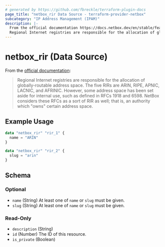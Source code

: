```yaml
---
# generated by https://github.com/fbreckle/terraform-plugin-docs
page_title: "netbox_rir Data Source - terraform-provider-netbox"
subcategory: "IP Address Management (IPAM)"
description: |-
  From the official documentation https://docs.netbox.dev/en/stable/features/ipam/#regional-internet-registries-rirs:
  Regional Internet registries are responsible for the allocation of globally-routable address space. The five RIRs are ARIN, RIPE, APNIC, LACNIC, and AFRINIC. However, some address space has been set aside for internal use, such as defined in RFCs 1918 and 6598. NetBox considers these RFCs as a sort of RIR as well; that is, an authority which "owns" certain address space.
---
```


# netbox_rir (Data Source)

From the [official documentation](https://docs.netbox.dev/en/stable/features/ipam/#regional-internet-registries-rirs):

> Regional Internet registries are responsible for the allocation of globally-routable address space. The five RIRs are ARIN, RIPE, APNIC, LACNIC, and AFRINIC. However, some address space has been set aside for internal use, such as defined in RFCs 1918 and 6598. NetBox considers these RFCs as a sort of RIR as well; that is, an authority which "owns" certain address space.

## Example Usage

```terraform
data "netbox_rir" "rir_1" {
  name = "ARIN"
}

data "netbox_rir" "rir_2" {
  slug = "arin"
}
```

<!-- schema generated by tfplugindocs -->
## Schema

### Optional

- `name` (String) At least one of `name` or `slug` must be given.
- `slug` (String) At least one of `name` or `slug` must be given.

### Read-Only

- `description` (String)
- `id` (Number) The ID of this resource.
- `is_private` (Boolean)


